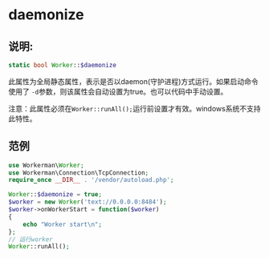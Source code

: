 # daemonize
## 说明:
```php
static bool Worker::$daemonize
```

此属性为全局静态属性，表示是否以daemon(守护进程)方式运行。如果启动命令使用了 ```-d```参数，则该属性会自动设置为true。也可以代码中手动设置。

注意：此属性必须在```Worker::runAll();```运行前设置才有效。windows系统不支持此特性。

## 范例

```php
use Workerman\Worker;
use Workerman\Connection\TcpConnection;
require_once __DIR__ . '/vendor/autoload.php';

Worker::$daemonize = true;
$worker = new Worker('text://0.0.0.0:8484');
$worker->onWorkerStart = function($worker)
{
    echo "Worker start\n";
};
// 运行worker
Worker::runAll();
```
